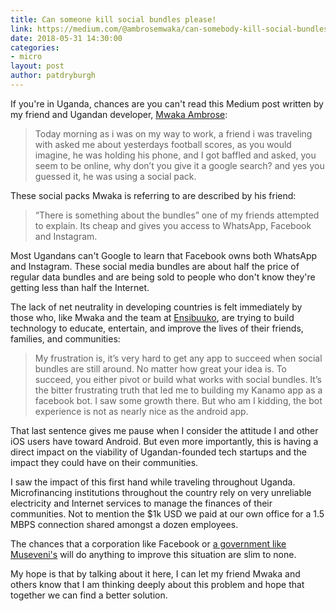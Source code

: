 ```yaml
---
title: Can someone kill social bundles please!
link: https://medium.com/@ambrosemwaka/can-somebody-kill-social-bundles-please-ffe4d2a3e5b9
date: 2018-05-31 14:30:00
categories:
- micro
layout: post
author: patdryburgh
---
```


If you're in Uganda, chances are you can't read this Medium post written by my friend and Ugandan developer, [Mwaka Ambrose][ma]:

>Today morning as i was on my way to work, a friend i was traveling with asked me about yesterdays football scores, as you would imagine, he was holding his phone, and I got baffled and asked, you seem to be online, why don’t you give it a google search? and yes you guessed it, he was using a social pack.

These social packs Mwaka is referring to are described by his friend:

>“There is something about the bundles” one of my friends attempted to explain. Its cheap and gives you access to WhatsApp, Facebook and Instagram.

Most Ugandans can't Google to learn that Facebook owns both WhatsApp and Instagram. These social media bundles are about half the price of regular data bundles and are being sold to people who don't know they're getting less than half the Internet.

The lack of net neutrality in developing countries is felt immediately by those who, like Mwaka and the team at [Ensibuuko][en], are trying to build technology to educate, entertain, and improve the lives of their friends, families, and communities:

>My frustration is, it’s very hard to get any app to succeed when social bundles are still around. No matter how great your idea is. To succeed, you either pivot or build what works with social bundles. It’s the bitter frustrating truth that led me to building my Kanamo app as a facebook bot. I saw some growth there. But who am I kidding, the bot experience is not as nearly nice as the android app.

That last sentence gives me pause when I consider the attitude I and other iOS users have toward Android. But even more importantly, this is having a direct impact on the viability of Ugandan-founded tech startups and the impact they could have on their communities.

I saw the impact of this first hand while traveling throughout Uganda. Microfinancing institutions throughout the country rely on very unreliable electricity and Internet services to manage the finances of their communities. Not to mention the $1k USD we paid at our own office for a 1.5 MBPS connection shared amongst a dozen employees.

The chances that a corporation like Facebook or [a government like Museveni's][gm] will do anything to improve this situation are slim to none.

My hope is that by talking about it here, I can let my friend Mwaka and others know that I am thinking deeply about this problem and hope that together we can find a better solution.

[ma]: https://twitter.com/AmbroseMwaka
[en]: http://ensibuuko.com
[gm]: https://www.theverge.com/2018/5/31/17412960/uganda-law-tax-gossip-social-media